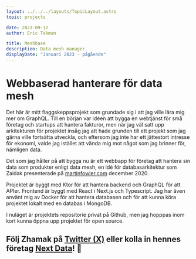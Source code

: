 ```yaml
---
layout: ../../../layouts/TopicLayout.astro
topic: projects

date: 2023-09-12
author: Eric Takman

title: Meshbase
description: Data mesh manager 
displayDate: "Januari 2023 - pågående"
---
```


# Webbaserad hanterare för data mesh

Det här är mitt flaggskeppsprojekt som grundade sig i att jag ville lära mig mer om GraphQL. Till en början var idéen att bygga en webtjänst för små företag och startups att hantera fakturor, men när jag väl satt upp arkitekturen för projektet insåg jag att hade grunden till ett projekt som jag gärna ville fortsätta utveckla, och eftersom jag inte har ett jättestort intresse för ekonomi, valde jag istället att vända mig mot något som jag brinner för, nämligen data.

Det som jag håller på att bygga nu är ett webbapp för företag att hantera sin data som produkter enligt data mesh, en idé för databasarkitektur som Zaidak presenterade på [martinfowler.com](https://martinfowler.com/articles/data-mesh-principles.html) december 2020.

Projektet är byggt med Ktor för att hantera backend och GraphQL för att APIer. Frontend är byggt med React i Next.js och Typescript. Jag har även använt mig av Docker för att hantera databasen och för att kunna köra projektet lokalt med en databas i MongoDB.

I nuläget är projektets repositorie privat på Github, men jag hopppas inom kort kunna öppna upp projektet för open source.

<div class="pt-2"></div>

## Följ Zhamak på [Twitter (X)](https://twitter.com/zhamakd) eller kolla in hennes företag [Next Data](https://www.nextdata.com/)! 👏
